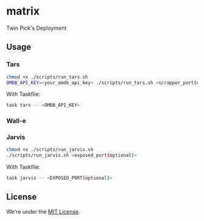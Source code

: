 # matrix

Twin Pick's Deployment

## Usage

### Tars

```bash
chmod +x ./scripts/run_tars.sh
OMDB_API_KEY=<your_omdb_api_key> ./scripts/run_tars.sh <scrapper_port(optional)> <exposed_port(optional)>
```

With Taskfile:

```bash
task tars -- <OMDB_API_KEY>
```

### Wall-e

### Jarvis

```bash
chmod +x ./scripts/run_jarvis.sh
./scripts/run_jarvis.sh <exposed_port(optional)>
```

With Taskfile:

```bash
task jarvis -- <EXPOSED_PORT(optional)>
```

## License

We're under the [MIT License](LICENSE).
